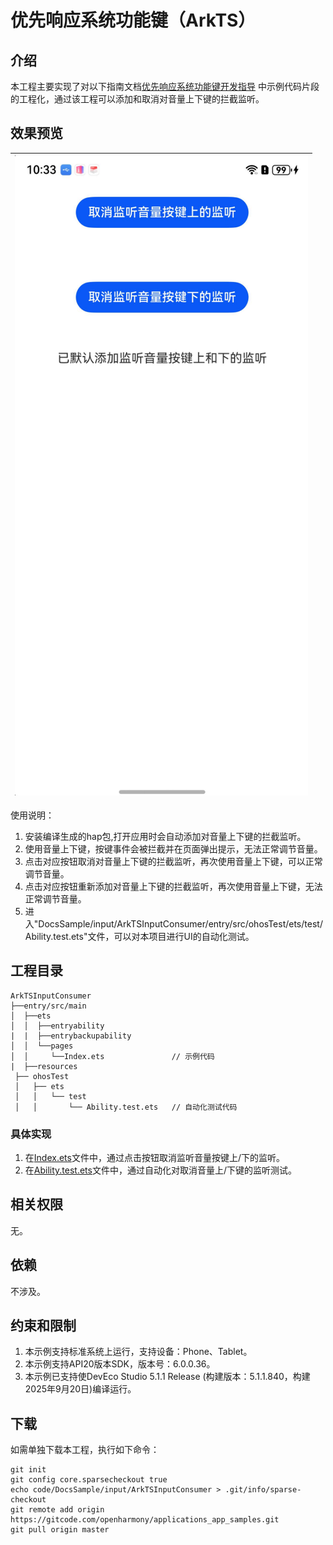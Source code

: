 # 优先响应系统功能键（ArkTS）

## 介绍

本工程主要实现了对以下指南文档[优先响应系统功能键开发指导](https://gitcode.com/openharmony/docs/blob/master/zh-cn/application-dev/device/input/keypressed-guidelines.md)
中示例代码片段的工程化，通过该工程可以添加和取消对音量上下键的拦截监听。

## 效果预览

| ![](screenshot/inputConsumer.png) |
|-----------------------------------|

使用说明：

1. 安装编译生成的hap包,打开应用时会自动添加对音量上下键的拦截监听。
2. 使用音量上下键，按键事件会被拦截并在页面弹出提示，无法正常调节音量。
3. 点击对应按钮取消对音量上下键的拦截监听，再次使用音量上下键，可以正常调节音量。
4. 点击对应按钮重新添加对音量上下键的拦截监听，再次使用音量上下键，无法正常调节音量。
5. 进入"DocsSample/input/ArkTSInputConsumer/entry/src/ohosTest/ets/test/Ability.test.ets"文件，可以对本项目进行UI的自动化测试。

## 工程目录

```
ArkTSInputConsumer
├──entry/src/main
│  ├──ets
│  │  ├──entryability
|  |  ├──entrybackupability
│  │  └──pages
│  │     └──Index.ets               // 示例代码
|  ├──resources
 ├── ohosTest
 │   ├── ets
 │   │   └── test
 │   │       └── Ability.test.ets   // 自动化测试代码
```

### 具体实现

1. 在[Index.ets](entry/src/main/ets/pages/Index.ets)文件中，通过点击按钮取消监听音量按键上/下的监听。
2. 在[Ability.test.ets](entry/src/ohosTest/ets/test/Ability.test.ets)文件中，通过自动化对取消音量上/下键的监听测试。

## 相关权限

无。

## 依赖

不涉及。

## 约束和限制

1. 本示例支持标准系统上运行，支持设备：Phone、Tablet。
2. 本示例支持API20版本SDK，版本号：6.0.0.36。
3. 本示例已支持使DevEco Studio 5.1.1 Release (构建版本：5.1.1.840，构建 2025年9月20日)编译运行。

## 下载

如需单独下载本工程，执行如下命令：

```
git init
git config core.sparsecheckout true
echo code/DocsSample/input/ArkTSInputConsumer > .git/info/sparse-checkout
git remote add origin https://gitcode.com/openharmony/applications_app_samples.git
git pull origin master
```


